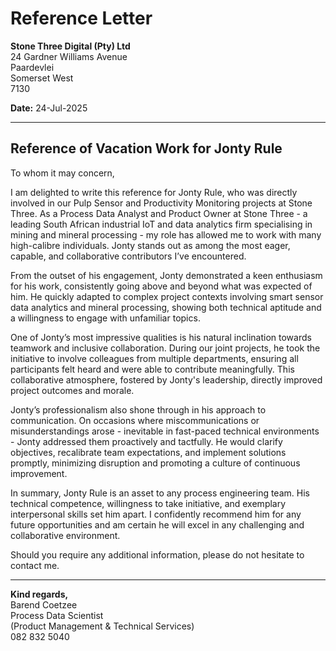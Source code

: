 # Reference Letter


**Stone Three Digital (Pty) Ltd**  
24 Gardner Williams Avenue  
Paardevlei  
Somerset West  
7130  

**Date:** 24-Jul-2025  

---

## Reference of Vacation Work for Jonty Rule

To whom it may concern,

I am delighted to write this reference for Jonty Rule, who was directly involved in our Pulp Sensor and Productivity Monitoring projects at Stone Three. As a Process Data Analyst and Product Owner at Stone Three - a leading South African industrial IoT and data analytics firm specialising in mining and mineral processing - my role has allowed me to work with many high-calibre individuals. Jonty stands out as among the most eager, capable, and collaborative contributors I’ve encountered.

From the outset of his engagement, Jonty demonstrated a keen enthusiasm for his work, consistently going above and beyond what was expected of him. He quickly adapted to complex project contexts involving smart sensor data analytics and mineral processing, showing both technical aptitude and a willingness to engage with unfamiliar topics.

One of Jonty’s most impressive qualities is his natural inclination towards teamwork and inclusive collaboration. During our joint projects, he took the initiative to involve colleagues from multiple departments, ensuring all participants felt heard and were able to contribute meaningfully. This collaborative atmosphere, fostered by Jonty's leadership, directly improved project outcomes and morale.

Jonty’s professionalism also shone through in his approach to communication. On occasions where miscommunications or misunderstandings arose - inevitable in fast-paced technical environments - Jonty addressed them proactively and tactfully. He would clarify objectives, recalibrate team expectations, and implement solutions promptly, minimizing disruption and promoting a culture of continuous improvement.

In summary, Jonty Rule is an asset to any process engineering team. His technical competence, willingness to take initiative, and exemplary interpersonal skills set him apart. I confidently recommend him for any future opportunities and am certain he will excel in any challenging and collaborative environment.

Should you require any additional information, please do not hesitate to contact me.

---

**Kind regards,**  
Barend Coetzee  
Process Data Scientist  
(Product Management & Technical Services)  
082 832 5040  

